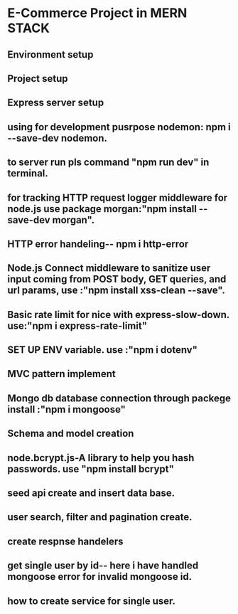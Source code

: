 # E-Commerce Project in MERN STACK

## Environment setup

## Project setup

## Express server setup

## using for development pusrpose  nodemon: npm i --save-dev nodemon.

## to server run pls command "npm run dev" in terminal.

## for tracking  HTTP request logger middleware for node.js use package morgan:"npm install --save-dev morgan".

## HTTP error handeling-- npm i http-error

## Node.js Connect middleware to sanitize user input coming from POST body, GET queries, and url params, use :"npm install xss-clean --save".

## Basic rate limit for nice with express-slow-down. use:"npm i express-rate-limit" 

## SET UP ENV variable. use :"npm i dotenv"

## MVC pattern implement
## Mongo db database connection through packege install :"npm i mongoose"
## Schema and model creation
## node.bcrypt.js-A library to help you hash passwords. use "npm install bcrypt"

## seed api create and insert data base.
## user search, filter and pagination create.
## create respnse handelers
## get single user by id-- here i have handled mongoose error for invalid mongoose id.
## how to create service for single user.
